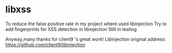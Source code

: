 # libxss
To reduce the false positive rate in my project where used libinjection
Try to add fingerprints for XSS detection in libinjection
Still in testing

Anyway,many thanks for client9 's great work!
Libinjection original address:
https://github.com/client9/libinjection
